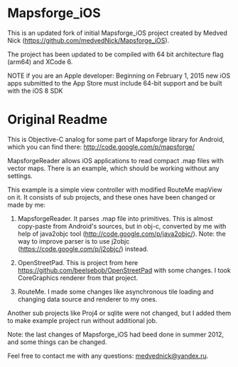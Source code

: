 Mapsforge_iOS
=============

This is an updated fork of initial Mapsforge_iOS project created by Medved Nick (https://github.com/medvedNick/Mapsforge_iOS).

The project has been updated to be compiled with 64 bit architecture flag (arm64) and XCode 6.

NOTE if you are an Apple developer: Beginning on February 1, 2015 new iOS apps submitted to the App Store must include 64-bit support and be built with the iOS 8 SDK

Original Readme
===============

This is Objective-C analog for some part of Mapsforge library for Android, which you can find there: http://code.google.com/p/mapsforge/ 

MapsforgeReader allows iOS applications to read compact .map files with vector maps. There is an example, which should be working without any settings.

This example is a simple view controller with modified RouteMe mapView on it. It consists of sub projects, and these ones have been changed or made by me:

1. MapsforgeReader. It parses .map file into primitives. This is almost copy-paste from Android's sources, but in obj-c, converted by me with help of java2objc tool (http://code.google.com/p/java2objc/). Note: the way to improve parser is to use j2objc (https://code.google.com/p/j2objc/) instead.

2. OpenStreetPad. This is project from here https://github.com/beelsebob/OpenStreetPad with some changes. I took CoreGraphics renderer from that project.

3. RouteMe. I made some changes like asynchronous tile loading and changing data source and renderer to my ones.

Another sub projects like Proj4 or sqlite were not changed, but I added them to make example project run without additional job.

Note: the last changes of Mapsforge_iOS  had beed done in summer 2012, and some things can be changed.

Feel free to contact me with any questions: medvednick@yandex.ru.